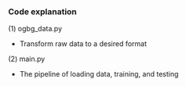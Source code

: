 
### Code explanation

(1) ogbg_data.py
- Transform raw data to a desired format

(2) main.py

- The pipeline of loading data, training, and testing
